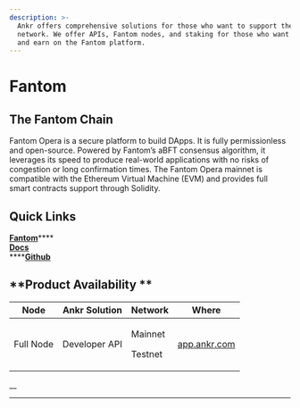```yaml
---
description: >-
  Ankr offers comprehensive solutions for those who want to support the Fantom
  network. We offer APIs, Fantom nodes, and staking for those who want to build
  and earn on the Fantom platform.
---
```


# Fantom

## The Fantom Chain

Fantom Opera is a secure platform to build DApps. It is fully permissionless and open-source. Powered by Fantom’s aBFT consensus algorithm, it leverages its speed to produce real-world applications with no risks of congestion or long confirmation times. The Fantom Opera mainnet is compatible with the Ethereum Virtual Machine (EVM) and provides full smart contracts support through Solidity.

## Quick Links

[**Fantom**](https://www.fantom.foundation)****\
****[**Docs**](https://docs.fantom.foundation)****\
****[**Github**](https://github.com/Fantom-Foundation)

## **Product Availability **

| Node      | Ankr Solution  | Network                      | Where                                |
| --------- | -------------- | ---------------------------- | ------------------------------------ |
| Full Node | Developer API  | <p>Mainnet</p><p>Testnet</p> | [app.ankr.com](https://app.ankr.com) |

__



****

